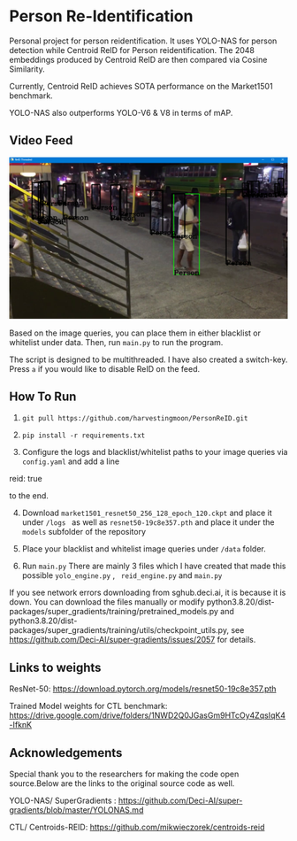 
# Person Re-Identification



Personal project for person reidentification. It uses YOLO-NAS for person detection while Centroid ReID for Person reidentification. The 2048 embeddings produced by Centroid ReID are then compared via Cosine Similarity. 

Currently, Centroid ReID achieves SOTA performance on the Market1501 benchmark.

YOLO-NAS also outperforms YOLO-V6 & V8 in terms of mAP.

## Video Feed

![Image_1](https://github.com/harvestingmoon/PersonReID/blob/main/images/reid.png)

Based on the image queries, you can place them in either blacklist or whitelist under data. Then, run ``` main.py ``` to run the program.

The script is designed to be multithreaded. I have also created a switch-key. Press ```a``` if you would like to disable ReID on the feed.

## How To Run 

1. ``` git pull https://github.com/harvestingmoon/PersonReID.git ``` 

2. ``` pip install -r requirements.txt ```

3. Configure the logs and blacklist/whitelist paths to your image queries via ``` config.yaml ``` and add a line 

reid: true

to the end.


4. Download ``` market1501_resnet50_256_128_epoch_120.ckpt ``` and place it under ```/logs ``` as well as ``` resnet50-19c8e357.pth ``` and place it under the ```models``` subfolder of the repository

5. Place your blacklist and whitelist image queries under ``` /data ``` folder.

6. Run ``` main.py ```
There are mainly 3 files which I have created that made this possible
``` yolo_engine.py ``` , ``` reid_engine.py``` and ```main.py``` 

If you see network errors downloading from sghub.deci.ai, it is because it is down. You can download the files manually or modify python3.8.20/dist-packages/super_gradients/training/pretrained_models.py and python3.8.20/dist-packages/super_gradients/training/utils/checkpoint_utils.py, see https://github.com/Deci-AI/super-gradients/issues/2057 for details. 

## Links to weights
ResNet-50: https://download.pytorch.org/models/resnet50-19c8e357.pth

Trained Model weights for CTL benchmark: https://drive.google.com/drive/folders/1NWD2Q0JGasGm9HTcOy4ZqsIqK4-IfknK

 




## Acknowledgements

Special thank you to the researchers for making the code open source.Below are the links to the original source code as well. 



YOLO-NAS/ SuperGradients : https://github.com/Deci-AI/super-gradients/blob/master/YOLONAS.md


CTL/ Centroids-REID:  https://github.com/mikwieczorek/centroids-reid
